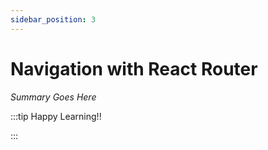```yaml
---
sidebar_position: 3
---
```


# Navigation with React Router

_Summary Goes Here_

:::tip Happy Learning!!

<QuestButton text="Go To Quest" />

:::


